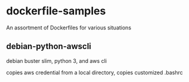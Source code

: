 # dockerfile-samples
An assortment of Dockerfiles for various situations

## debian-python-awscli
  debian buster slim, python 3, and aws cli
  
  copies aws credential from a local directory, copies customized .bashrc 
